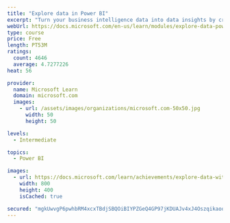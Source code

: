 ```yaml
---
title: "Explore data in Power BI"
excerpt: "Turn your business intelligence data into data insights by creating and configuring Power BI dashboards."
webUrl: https://docs.microsoft.com/en-us/learn/modules/explore-data-power-bi/
type: course
price: Free
length: PT53M
ratings:
  count: 4646
  average: 4.7277226
heat: 56

provider:
  name: Microsoft Learn
  domain: microsoft.com
  images:
    - url: /assets/images/organizations/microsoft.com-50x50.jpg
      width: 50
      height: 50

levels:
  - Intermediate

topics:
  - Power BI

images:
  - url: https://docs.microsoft.com/learn/achievements/explore-data-with-power-bi-desktop-social.png
    width: 800
    height: 400
    isCached: true

secured: "mgkUwvgP6pwhbRM4xcxTBdjSBQOiBIYPZGeQ4GP97jKDUAJv4xJ4Oszqikaoo4LpHFgVRBg1h7otobHuMfwm3zqKeQ6Qau1azNdLRyKMVeUh71jAkdHqHiQdpcFjX+lnJzJqAiU1jeRyJqyTSDzNeTtEbxkHwEjGXYohvjGUJI2iYb0NaKSzw9kU3mQ7SEVVpZvpvM+C2NI9PjuddjdVRCSJ3yAs+7PAH380aV2+L7nCnzYZzLGwV3skSEJR9Kph4XY1ZjonLHM2n1IC+BxPQrRR9Xs8YvmejRVuDKwseYEurqupKgplrw2CJbeoieg/12TWpMX6vQiWTNjubfUdk5eQqRNZKvB9jntICckCO/G2B/zE8m0W5tc8uc/cnVy3GHusEkWNf+ARtHRbVlgFjW+rAIsA56+ydThKzyqGuRA=;IckZPCtKGEfdNPoizWL8Lg=="
---
```


